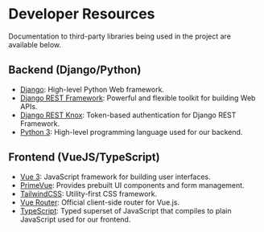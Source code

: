 # Developer Resources
Documentation to third-party libraries being used in the project are available below.

## Backend (Django/Python)
- [Django](https://docs.djangoproject.com/en/5.1/): High-level Python Web framework.
- [Django REST Framework](https://www.django-rest-framework.org/): Powerful and flexible toolkit for building Web APIs.
- [Django REST Knox](https://jazzband.github.io/django-rest-knox/): Token-based authentication for Django REST Framework.
- [Python 3](https://www.python.org/doc/): High-level programming language used for our backend.

## Frontend (VueJS/TypeScript)
- [Vue 3](https://vuejs.org/guide/introduction.html): JavaScript framework for building user interfaces.
- [PrimeVue](https://primevue.org/setup/): Provides prebuilt UI components and form management.
- [TailwindCSS](https://tailwindcss.com/docs/installation): Utility-first CSS framework.
- [Vue Router](https://router.vuejs.org/installation.html): Official client-side router for Vue.js.
- [TypeScript](https://www.typescriptlang.org/docs/): Typed superset of JavaScript that compiles to plain JavaScript used for our frontend.
